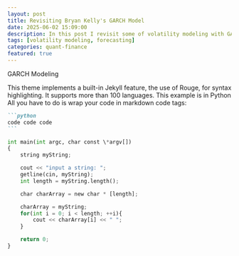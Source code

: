 ```yaml
---
layout: post
title: Revisiting Bryan Kelly's GARCH Model
date: 2025-06-02 15:09:00
description: In this post I revisit some of volatility modeling with GARCH to not forget the theory and coding associated with it. In particular I will be looking at a GARCH model and in the future revisit the DCC GARCH model.
tags: [volatility modeling, forecasting]
categories: quant-finance
featured: true
---
```

GARCH Modeling 


This theme implements a built-in Jekyll feature, the use of Rouge, for syntax highlighting.
It supports more than 100 languages.
This example is in Python
All you have to do is wrap your code in markdown code tags:

````markdown
```python
code code code
```
````

```python
int main(int argc, char const \*argv[])
{
    string myString;

    cout << "input a string: ";
    getline(cin, myString);
    int length = myString.length();

    char charArray = new char * [length];

    charArray = myString;
    for(int i = 0; i < length; ++i){
        cout << charArray[i] << " ";
    }

    return 0;
}
```